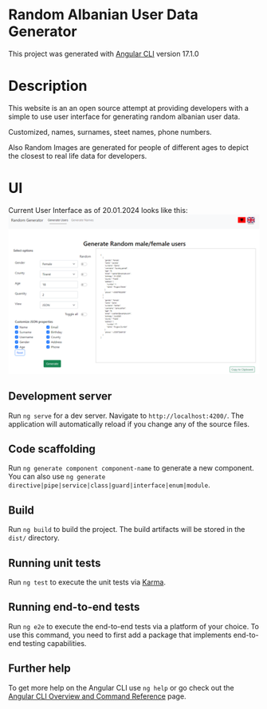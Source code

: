 # Random Albanian User Data Generator

This project was generated with [Angular CLI](https://github.com/angular/angular-cli) version 17.1.0

# Description

This website is an an open source attempt at providing developers with a simple to use user interface for generating random albanian user data.

Customized, names, surnames, steet names, phone numbers.

Also Random Images are generated for people of different ages to depict the closest to real life data for developers.

# UI

Current User Interface as of 20.01.2024 looks like this:
![User Interface](screenshot_app_en.PNG "User Interface")

## Development server

Run `ng serve` for a dev server. Navigate to `http://localhost:4200/`. The application will automatically reload if you change any of the source files.

## Code scaffolding

Run `ng generate component component-name` to generate a new component. You can also use `ng generate directive|pipe|service|class|guard|interface|enum|module`.

## Build

Run `ng build` to build the project. The build artifacts will be stored in the `dist/` directory.

## Running unit tests

Run `ng test` to execute the unit tests via [Karma](https://karma-runner.github.io).

## Running end-to-end tests

Run `ng e2e` to execute the end-to-end tests via a platform of your choice. To use this command, you need to first add a package that implements end-to-end testing capabilities.

## Further help

To get more help on the Angular CLI use `ng help` or go check out the [Angular CLI Overview and Command Reference](https://angular.io/cli) page.
